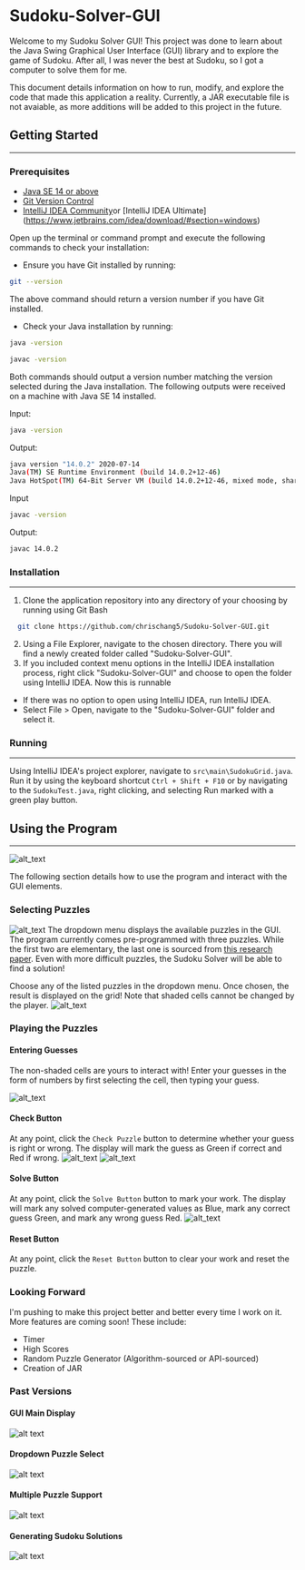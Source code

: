 # Sudoku-Solver-GUI

Welcome to my Sudoku Solver GUI! This project was done to learn about the Java Swing Graphical User Interface (GUI) library and to explore the game of Sudoku. After all, I was never the best at Sudoku, so I got a computer to solve them for me.

This document details information on how to run, modify, and explore the code that made this application a reality. Currently, a JAR executable file is not avaiable, as more additions will be added to this project in the future. 

## Getting Started
___
### Prerequisites

- [Java SE 14 or above](https://www.oracle.com/ca-en/java/technologies/javase/jdk14-archive-downloads.html)
- [Git Version Control](https://git-scm.com/downloads)
- [IntelliJ IDEA Community](https://www.jetbrains.com/idea/download/#section=windows)or [IntelliJ IDEA Ultimate] (https://www.jetbrains.com/idea/download/#section=windows)

Open up the terminal or command prompt and execute the following commands to check your installation:

- Ensure you have Git installed by running: 

```bash
git --version
```

The above command should return a version number if you have Git installed.

- Check your Java installation by running:

```bash
java -version
```

```bash
javac -version
```

Both commands should output a version number matching the version selected during the Java installation. The following outputs were received on a machine with Java SE 14 installed.

Input:
```bash
java -version
```
Output:
```bash
java version "14.0.2" 2020-07-14
Java(TM) SE Runtime Environment (build 14.0.2+12-46)
Java HotSpot(TM) 64-Bit Server VM (build 14.0.2+12-46, mixed mode, sharing)
```
Input
```bash
javac -version
```
Output:
```bash
javac 14.0.2
```

### Installation
___
1. Clone the application repository into any directory of your choosing by running using Git Bash
```bash
  git clone https://github.com/chrischang5/Sudoku-Solver-GUI.git
```
2. Using a File Explorer, navigate to the chosen directory. There you will find a newly created folder called "Sudoku-Solver-GUI".
3. If you included context menu options in the IntelliJ IDEA installation process, right click "Sudoku-Solver-GUI" and choose to open the folder using IntelliJ IDEA. Now this is runnable
- If there was no option to open using IntelliJ IDEA, run IntelliJ IDEA. 
- Select File > Open, navigate to the "Sudoku-Solver-GUI" folder and select it.

### Running
___
Using IntelliJ IDEA's project explorer, navigate to ```src\main\SudokuGrid.java```. Run it by using the keyboard shortcut ```Ctrl + Shift + F10``` or by navigating to the ```SudokuTest.java```, right clicking, and selecting Run marked with a green play button.

## Using the Program
___
![alt_text](https://github.com/chrischang5/Sudoku-Solver-GUI/blob/main/readme/V2/mainDisplay.png)

The following section details how to use the program and interact with the GUI elements.

### Selecting Puzzles
![alt_text](https://github.com/chrischang5/Sudoku-Solver-GUI/blob/main/readme/V2/dropdownMenu.png)
The dropdown menu displays the available puzzles in the GUI. The program currently comes pre-programmed with three puzzles. While the first two are elementary, the last one is sourced from [this research paper](http://blogs.nature.com/news/2012/01/mathematician-claims-breakthrough-in-sudoku-mathematics.html). Even with more difficult puzzles, the Sudoku Solver will be able to find a solution!

Choose any of the listed puzzles in the dropdown menu. Once chosen, the result is displayed on the grid! Note that shaded cells cannot be changed by the player.
![alt_text](https://github.com/chrischang5/Sudoku-Solver-GUI/blob/main/readme/V2/puzzle0demo.png)

### Playing the Puzzles
#### Entering Guesses
The non-shaded cells are yours to interact with! Enter your guesses in the form of numbers by first selecting the cell, then typing your guess.

![alt_text](https://github.com/chrischang5/Sudoku-Solver-GUI/blob/main/readme/V2/interactive_boxes.png)

#### Check Button
At any point, click the ```Check Puzzle``` button to determine whether your guess is right or wrong. The display will mark the guess as Green if correct and Red if wrong.
![alt_text](https://github.com/chrischang5/Sudoku-Solver-GUI/blob/main/readme/V2/checkpuzzleResult.png)
![alt_text](https://github.com/chrischang5/Sudoku-Solver-GUI/blob/main/readme/V2/checkpuzzleResultwrong.png)

#### Solve Button
At any point, click the ```Solve Button``` button to mark your work. The display will mark any solved computer-generated values as Blue, mark any correct guess Green, and mark any wrong guess Red.
![alt_text](https://github.com/chrischang5/Sudoku-Solver-GUI/blob/main/readme/V2/solvepuzzleResult.png)

#### Reset Button
At any point, click the ```Reset Button``` button to clear your work and reset the puzzle.

### Looking Forward
I'm pushing to make this project better and better every time I work on it. More features are coming soon! These include:
- Timer
- High Scores
- Random Puzzle Generator (Algorithm-sourced or API-sourced) 
- Creation of JAR

### Past Versions
#### GUI Main Display

![alt text](https://github.com/chrischang5/Sudoku-Explorer/blob/main/readme/V1/unsolvedpuzzle.png?raw=true)

#### Dropdown Puzzle Select

![alt text](https://github.com/chrischang5/Sudoku-Explorer/blob/main/readme/V1/puzzleselect.png?raw=true)

#### Multiple Puzzle Support

![alt text](https://github.com/chrischang5/Sudoku-Explorer/blob/main/readme/V1/unsolvedpuzzle2.png?raw=true)

#### Generating Sudoku Solutions

![alt text](https://github.com/chrischang5/Sudoku-Explorer/blob/main/readme/V1/solvedpuzzle.png?raw=true)
